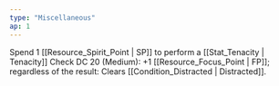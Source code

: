```yaml
---
type: "Miscellaneous"
ap: 1
---
```


Spend 1 [[Resource_Spirit_Point | SP]] to perform a [[Stat_Tenacity | Tenacity]] Check DC 20 (Medium): +1 [[Resource_Focus_Point | FP]]; regardless of the result: Clears [[Condition_Distracted | Distracted]].

